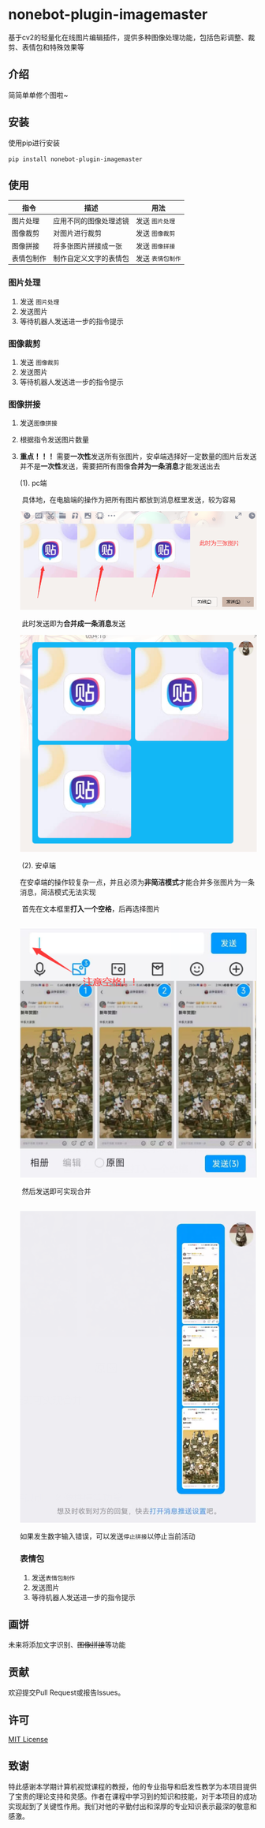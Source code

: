 # nonebot-plugin-imagemaster
基于cv2的轻量化在线图片编辑插件，提供多种图像处理功能，包括色彩调整、裁剪、表情包和特殊效果等

## 介绍

简简单单修个图啦~


## 安装
使用pip进行安装

``pip install nonebot-plugin-imagemaster``
## 使用

| 指令       | 描述                   | 用法              |
| ---------- | ---------------------- | ----------------- |
| 图片处理   | 应用不同的图像处理滤镜 | 发送 `图片处理`   |
| 图像裁剪   | 对图片进行裁剪         | 发送 `图像裁剪`   |
| 图像拼接   | 将多张图片拼接成一张   | 发送 `图像拼接`   |
| 表情包制作 | 制作自定义文字的表情包 | 发送 `表情包制作` |

### 图片处理

1. 发送 `图片处理`
2. 发送图片
3. 等待机器人发送进一步的指令提示


### 图像裁剪

1. 发送 `图像裁剪`
2. 发送图片
3. 等待机器人发送进一步的指令提示

### 图像拼接

1. 发送``图像拼接``

2. 根据指令发送图片数量

3. **重点！！！** 需要**一次性**发送所有张图片，安卓端选择好一定数量的图片后发送并不是**一次性**发送，需要把所有图像**合并为一条消息**才能发送出去

   (1). pc端

   ​		具体地，在电脑端的操作为把所有图片都放到消息框里发送，较为容易

   ![pc端](src/1.png)

   ​		此时发送即为**合并成一条消息**发送

   ![pc2](src/2.png)

   ​	(2). 安卓端

   ​			在安卓端的操作较复杂一点，并且必须为**非简洁模式**才能合并多张图片为一条消息，简洁模式无法实现

   ​			首先在文本框里**打入一个空格**，后再选择图片

   ​	![andriod](src/3.png)

   ​			然后发送即可实现合并

   ​	![android2](src/4.png)

   如果发生数字输入错误，可以发送``停止拼接``以停止当前活动

   ### 表情包

   1. 发送``表情包制作``
   2. 发送图片
   3. 等待机器人发送进一步的指令提示

## 画饼
未来将添加文字识别、~~图像拼接~~等功能

## 贡献
欢迎提交Pull Request或报告Issues。

## 许可
[MIT License](LICENSE)

## 致谢
特此感谢本学期计算机视觉课程的教授，他的专业指导和启发性教学为本项目提供了宝贵的理论支持和灵感。作者在课程中学习到的知识和技能，对于本项目的成功实现起到了关键性作用。我们对他的辛勤付出和深厚的专业知识表示最深的敬意和感激。


